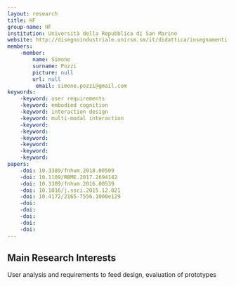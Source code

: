 ```yaml
---
layout: research
title: HF
group-name: HF
institution: Università della Repubblica di San Marino
website: http://disegnoindustriale.unirsm.sm/it/didattica/insegnamenti-docenti/human-factor_87_112.htm
members: 
    -member: 
        name: Simone
        surname: Pozzi
        picture: null
        url: null
		 email: simone.pozzi@gmail.com
keywords: 
    -keyword: user requirements
    -keyword: embodied cognition
    -keyword: interaction design
    -keyword: multi-modal interaction
    -keyword: 
    -keyword: 
    -keyword: 
    -keyword: 
    -keyword: 
    -keyword: 
papers: 
    -doi: 10.3389/fnhum.2018.00509
    -doi: 10.1109/RBME.2017.2694142
    -doi: 10.3389/fnhum.2016.00539
    -doi: 10.1016/j.ssci.2015.12.021
    -doi: 10.4172/2165-7556.1000e129
    -doi: 
    -doi: 
    -doi: 
    -doi: 
    -doi: 
---
```



## Main Research Interests
User analysis and requirements to feed design, evaluation of prototypes